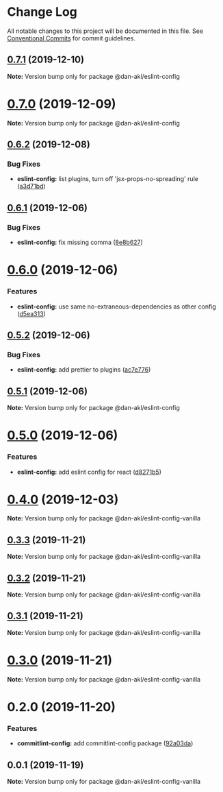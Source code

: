 # Change Log

All notable changes to this project will be documented in this file.
See [Conventional Commits](https://conventionalcommits.org) for commit guidelines.

## [0.7.1](https://github.com/DAN-AKL/code-quality/compare/v0.7.0...v0.7.1) (2019-12-10)

**Note:** Version bump only for package @dan-akl/eslint-config





# [0.7.0](https://github.com/DAN-AKL/code-quality/compare/v0.6.2...v0.7.0) (2019-12-09)

**Note:** Version bump only for package @dan-akl/eslint-config





## [0.6.2](https://github.com/DAN-AKL/code-quality/compare/v0.6.1...v0.6.2) (2019-12-08)


### Bug Fixes

* **eslint-config:** list plugins, turn off 'jsx-props-no-spreading' rule ([a3d71bd](https://github.com/DAN-AKL/code-quality/commit/a3d71bdfee336edf91916cf45d0874091c041fa0))





## [0.6.1](https://github.com/DAN-AKL/code-quality/compare/v0.6.0...v0.6.1) (2019-12-06)


### Bug Fixes

* **eslint-config:** fix missing comma ([8e8b627](https://github.com/DAN-AKL/code-quality/commit/8e8b6276a5cbeed1039a4512009a8f10fa27a6ab))





# [0.6.0](https://github.com/DAN-AKL/code-quality/compare/v0.5.2...v0.6.0) (2019-12-06)


### Features

* **eslint-config:** use same no-extraneous-dependencies as other config ([d5ea313](https://github.com/DAN-AKL/code-quality/commit/d5ea313c3e19dffdfb3777fb15fa46f754fcbe56))





## [0.5.2](https://github.com/DAN-AKL/code-quality/compare/v0.5.1...v0.5.2) (2019-12-06)


### Bug Fixes

* **eslint-config:** add prettier to plugins ([ac7e776](https://github.com/DAN-AKL/code-quality/commit/ac7e7763fc85f5bb7e8d0c57d431a9ef7da80a54))





## [0.5.1](https://github.com/DAN-AKL/code-quality/compare/v0.5.0...v0.5.1) (2019-12-06)

**Note:** Version bump only for package @dan-akl/eslint-config





# [0.5.0](https://github.com/DAN-AKL/code-quality/compare/v0.4.2...v0.5.0) (2019-12-06)


### Features

* **eslint-config:** add eslint config for react ([d8271b5](https://github.com/DAN-AKL/code-quality/commit/d8271b504b394996b77e622a9d7b4f99e941870e))





# [0.4.0](https://github.com/DAN-AKL/code-quality/compare/v0.3.3...v0.4.0) (2019-12-03)

**Note:** Version bump only for package @dan-akl/eslint-config-vanilla





## [0.3.3](https://github.com/DAN-AKL/code-quality/compare/v0.3.2...v0.3.3) (2019-11-21)

**Note:** Version bump only for package @dan-akl/eslint-config-vanilla





## [0.3.2](https://github.com/DAN-AKL/code-quality/compare/v0.3.1...v0.3.2) (2019-11-21)

**Note:** Version bump only for package @dan-akl/eslint-config-vanilla





## [0.3.1](https://github.com/DAN-AKL/code-quality/compare/v0.3.0...v0.3.1) (2019-11-21)

**Note:** Version bump only for package @dan-akl/eslint-config-vanilla





# [0.3.0](https://github.com/DAN-AKL/code-quality/compare/v0.2.0...v0.3.0) (2019-11-21)

**Note:** Version bump only for package @dan-akl/eslint-config-vanilla





# 0.2.0 (2019-11-20)


### Features

* **commitlint-config:** add commitlint-config package ([92a03da](https://github.com/DAN-AKL/code-quality/commit/92a03da188c2fb7b4907f1928869544fd660281a))





## 0.0.1 (2019-11-19)

**Note:** Version bump only for package @dan-akl/eslint-config-vanilla

